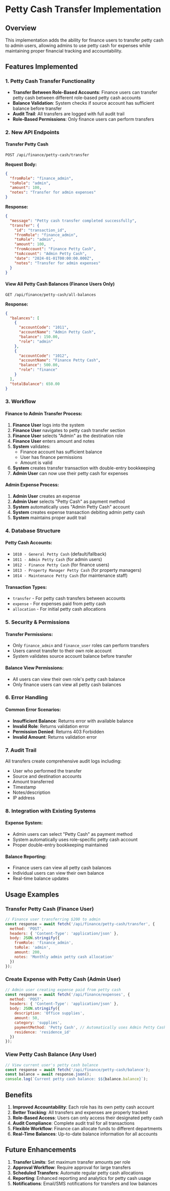 # Petty Cash Transfer Implementation

## Overview
This implementation adds the ability for finance users to transfer petty cash to admin users, allowing admins to use petty cash for expenses while maintaining proper financial tracking and accountability.

## Features Implemented

### 1. Petty Cash Transfer Functionality
- **Transfer Between Role-Based Accounts**: Finance users can transfer petty cash between different role-based petty cash accounts
- **Balance Validation**: System checks if source account has sufficient balance before transfer
- **Audit Trail**: All transfers are logged with full audit trail
- **Role-Based Permissions**: Only finance users can perform transfers

### 2. New API Endpoints

#### Transfer Petty Cash
```
POST /api/finance/petty-cash/transfer
```
**Request Body:**
```json
{
  "fromRole": "finance_admin",
  "toRole": "admin", 
  "amount": 100,
  "notes": "Transfer for admin expenses"
}
```

**Response:**
```json
{
  "message": "Petty cash transfer completed successfully",
  "transfer": {
    "id": "transaction_id",
    "fromRole": "finance_admin",
    "toRole": "admin",
    "amount": 100,
    "fromAccount": "Finance Petty Cash",
    "toAccount": "Admin Petty Cash",
    "date": "2024-01-01T00:00:00.000Z",
    "notes": "Transfer for admin expenses"
  }
}
```

#### View All Petty Cash Balances (Finance Users Only)
```
GET /api/finance/petty-cash/all-balances
```

**Response:**
```json
{
  "balances": [
    {
      "accountCode": "1011",
      "accountName": "Admin Petty Cash",
      "balance": 150.00,
      "role": "admin"
    },
    {
      "accountCode": "1012", 
      "accountName": "Finance Petty Cash",
      "balance": 500.00,
      "role": "finance"
    }
  ],
  "totalBalance": 650.00
}
```

### 3. Workflow

#### Finance to Admin Transfer Process:
1. **Finance User** logs into the system
2. **Finance User** navigates to petty cash transfer section
3. **Finance User** selects "Admin" as the destination role
4. **Finance User** enters amount and notes
5. **System** validates:
   - Finance account has sufficient balance
   - User has finance permissions
   - Amount is valid
6. **System** creates transfer transaction with double-entry bookkeeping
7. **Admin User** can now use their petty cash for expenses

#### Admin Expense Process:
1. **Admin User** creates an expense
2. **Admin User** selects "Petty Cash" as payment method
3. **System** automatically uses "Admin Petty Cash" account
4. **System** creates expense transaction debiting admin petty cash
5. **System** maintains proper audit trail

### 4. Database Structure

#### Petty Cash Accounts:
- `1010 - General Petty Cash` (default/fallback)
- `1011 - Admin Petty Cash` (for admin users)
- `1012 - Finance Petty Cash` (for finance users)
- `1013 - Property Manager Petty Cash` (for property managers)
- `1014 - Maintenance Petty Cash` (for maintenance staff)

#### Transaction Types:
- `transfer` - For petty cash transfers between accounts
- `expense` - For expenses paid from petty cash
- `allocation` - For initial petty cash allocations

### 5. Security & Permissions

#### Transfer Permissions:
- Only `finance_admin` and `finance_user` roles can perform transfers
- Users cannot transfer to their own role account
- System validates source account balance before transfer

#### Balance View Permissions:
- All users can view their own role's petty cash balance
- Only finance users can view all petty cash balances

### 6. Error Handling

#### Common Error Scenarios:
- **Insufficient Balance**: Returns error with available balance
- **Invalid Role**: Returns validation error
- **Permission Denied**: Returns 403 Forbidden
- **Invalid Amount**: Returns validation error

### 7. Audit Trail

All transfers create comprehensive audit logs including:
- User who performed the transfer
- Source and destination accounts
- Amount transferred
- Timestamp
- Notes/description
- IP address

### 8. Integration with Existing Systems

#### Expense System:
- Admin users can select "Petty Cash" as payment method
- System automatically uses role-specific petty cash account
- Proper double-entry bookkeeping maintained

#### Balance Reporting:
- Finance users can view all petty cash balances
- Individual users can view their own balance
- Real-time balance updates

## Usage Examples

### Transfer Petty Cash (Finance User)
```javascript
// Finance user transferring $200 to admin
const response = await fetch('/api/finance/petty-cash/transfer', {
  method: 'POST',
  headers: { 'Content-Type': 'application/json' },
  body: JSON.stringify({
    fromRole: 'finance_admin',
    toRole: 'admin',
    amount: 200,
    notes: 'Monthly admin petty cash allocation'
  })
});
```

### Create Expense with Petty Cash (Admin User)
```javascript
// Admin user creating expense paid from petty cash
const response = await fetch('/api/finance/expenses', {
  method: 'POST',
  headers: { 'Content-Type': 'application/json' },
  body: JSON.stringify({
    description: 'Office supplies',
    amount: 50,
    category: 'supplies',
    paymentMethod: 'Petty Cash', // Automatically uses Admin Petty Cash
    residence: 'residence_id'
  })
});
```

### View Petty Cash Balance (Any User)
```javascript
// View current user's petty cash balance
const response = await fetch('/api/finance/petty-cash/balance');
const balance = await response.json();
console.log(`Current petty cash balance: $${balance.balance}`);
```

## Benefits

1. **Improved Accountability**: Each role has its own petty cash account
2. **Better Tracking**: All transfers and expenses are properly tracked
3. **Role-Based Access**: Users can only access their designated petty cash
4. **Audit Compliance**: Complete audit trail for all transactions
5. **Flexible Workflow**: Finance can allocate funds to different departments
6. **Real-Time Balances**: Up-to-date balance information for all accounts

## Future Enhancements

1. **Transfer Limits**: Set maximum transfer amounts per role
2. **Approval Workflow**: Require approval for large transfers
3. **Scheduled Transfers**: Automate regular petty cash allocations
4. **Reporting**: Enhanced reporting and analytics for petty cash usage
5. **Notifications**: Email/SMS notifications for transfers and low balances 